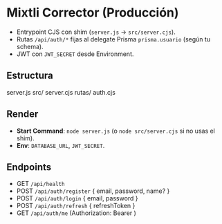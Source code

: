 # Mixtli Corrector (Producción)
- Entrypoint CJS con shim (`server.js` -> `src/server.cjs`).
- Rutas `/api/auth/*` fijas al delegate Prisma `prisma.usuario` (según tu schema).
- JWT con `JWT_SECRET` desde Environment.

## Estructura
server.js
src/
  server.cjs
  rutas/
    auth.cjs

## Render
- **Start Command**: `node server.js` (o `node src/server.cjs` si no usas el shim).
- **Env**: `DATABASE_URL`, `JWT_SECRET`.

## Endpoints
- GET `/api/health`
- POST `/api/auth/register` { email, password, name? }
- POST `/api/auth/login` { email, password }
- POST `/api/auth/refresh` { refreshToken }
- GET  `/api/auth/me`   (Authorization: Bearer <accessToken>)
